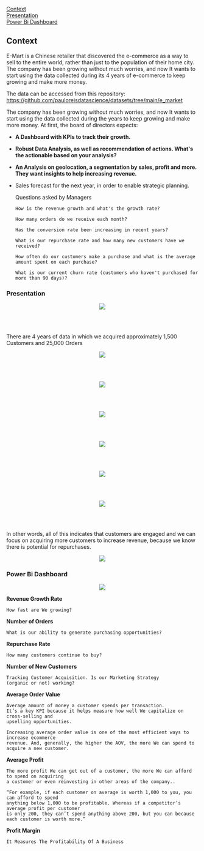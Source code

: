 [Context](#Context)<br>
[Presentation](#Presentation)<br>
[Power Bi Dashboard](#Power-Bi-Dashboard)<br>



## Context

E-Mart is a Chinese retailer that discovered the e-commerce as a way to sell to the entire world, rather than just to the population of their home city. The company has been growing without much worries, and now It wants to start using the data collected during its 4 years of e-commerce to keep growing and make more money.

The data can be accessed from this repository: https://github.com/pauloreisdatascience/datasets/tree/main/e_market


The company has been growing without much worries, and now It wants to start using the data collected during the years to keep growing and make more money.
At first, the board of directors expects:

- **A Dashboard with KPIs to track their growth.**

- **Robust Data Analysis, as well as recommendation of actions. What's the actionable based on your analysis?**

- **An Analysis on geolocation, a segmentation by sales, profit and more. They want insights to help increasing revenue.** 

- Sales forecast for the next year, in order to enable strategic planning.


    Questions asked by Managers

      How is the revenue growth and what's the growth rate?

      How many orders do we receive each month?

      Has the conversion rate been increasing in recent years?

      What is our repurchase rate and how many new customers have we received?

      How often do our customers make a purchase and what is the average amount spent on each purchase?

      What is our current churn rate (customers who haven't purchased for more than 90 days)?
      
      
### Presentation
      
<p align="center">
    <img src="images/presentation1.PNG"/>
</p>

<br>

<br>

There are 4 years of data in which we acquired approximately 1,500 Customers and 25,000 Orders

<p align="center">
    <img src="images/presentation2.PNG"/>
</p>

<br>

<br>

<p align="center">
    <img src="images/presentation3.PNG"/>
</p>

<br>

<br>

<p align="center">
    <img src="images/presentation4.PNG"/>
</p>

<br>

<br>

<p align="center">
    <img src="images/presentation5.PNG"/>
</p>

<br>

<br>

<p align="center">
    <img src="images/presentation6.PNG"/>
</p>

<br>

<br>

<p align="center">
    <img src="images/presentation7.PNG"/>
</p>

<br>

<br>

In other words, all of this indicates that customers are engaged and we can focus on acquiring more customers to increase revenue, because we know there is potential for repurchases.

<p align="center">
    <img src="images/presentation8.PNG"/>
</p>



### Power Bi Dashboard


<p align="center">
    <img src="images/powerbi.PNG"/>
</p>


**Revenue Growth Rate**

    How fast are We growing?


**Number of Orders**

    What is our ability to generate purchasing opportunities?
    

**Repurchase Rate**

    How many customers continue to buy?
    

**Number of New Customers**

    Tracking Customer Acquisition. Is our Marketing Strategy 
    (organic or not) working?
    

**Average Order Value**

    Average amount of money a customer spends per transaction. 
    It’s a key KPI because it helps measure how well We capitalize on cross-selling and
    upselling opportunities.
    
    Increasing average order value is one of the most efficient ways to increase ecommerce
    revenue. And, generally, the higher the AOV, the more We can spend to acquire a new customer.
    
    
**Average Profit**

    The more profit We can get out of a customer, the more We can afford to spend on acquiring 
    a customer or even reinvesting in other areas of the company.. 

    “For example, if each customer on average is worth 1,000 to you, you can afford to spend 
    anything below 1,000 to be profitable. Whereas if a competitor’s average profit per customer
    is only 200, they can’t spend anything above 200, but you can because each customer is worth more.”


**Profit Margin**

    It Measures The Profitability Of A Business

